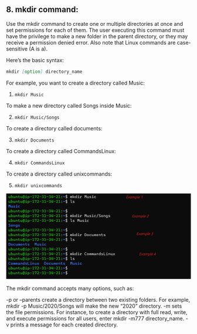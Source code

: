 ## 8. mkdir command:

Use the mkdir command to create one or multiple directories at once and set permissions for each of them. The user executing this command must have the privilege to make a new folder in the parent directory, or they may receive a permission denied error. Also note that Linux commands are case-sensitive (A is a).

Here’s the basic syntax:

```markdown
mkdir [option] directory_name
```
For example, you want to create a directory called Music:

1. ```mkdir Music```

To make a new directory called Songs inside Music:

2. ```mkdir Music/Songs```

To create a directory called documents:

3. ```mkdir Documents```

To create a directory called CommandsLinux:

4. ```mkdir CommandsLinux```

To create a directory called unixcommands:

5. ```mkdir unixcommands```

![Linux-mkdir](mkdir-command.png)


The mkdir command accepts many options, such as:

-p or –parents create a directory between two existing folders. For example, mkdir -p Music/2020/Songs will make the new “2020” directory. -m sets the file permissions. For instance, to create a directory with full read, write, and execute permissions for all users, enter mkdir -m777 directory_name. -v prints a message for each created directory.
